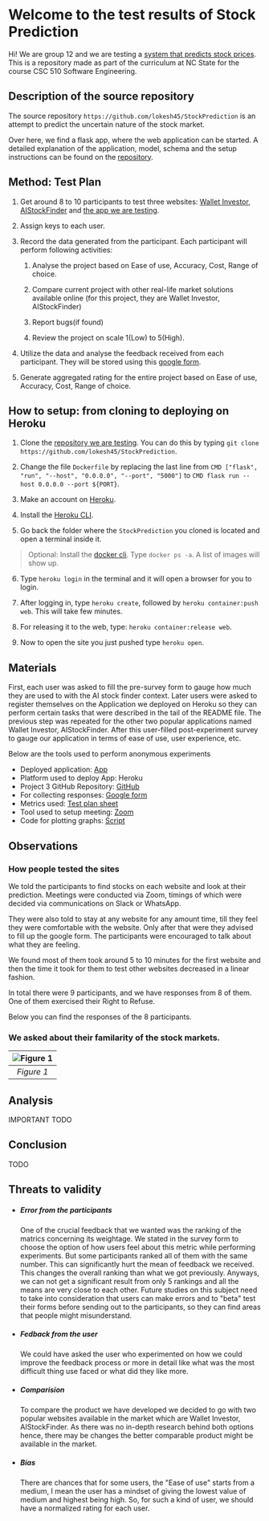# Welcome to the test results of Stock Prediction

Hi! We are group 12 and we are testing a [system that predicts stock prices](https://github.com/lokesh45/StockPrediction). 
This is a repository made as part of the curriculum at NC State for the course CSC 510 Software Engineering.

## Description of the source repository
 The source repository `https://github.com/lokesh45/StockPrediction` is an attempt to predict the uncertain nature of the stock market.
 
 Over here, we find a flask app, where the web application can be started. A detailed explanation of the application, model, schema and the setup instructions can be found on the [repository](https://github.com/lokesh45/StockPrediction).



## Method: Test Plan

1. Get around 8 to 10 participants to test three websites: [Wallet Investor](https://walletinvestor.com/), [AIStockFinder](https://www.aistockfinder.com/) and [the app we are testing](https://radiant-falls-10905.herokuapp.com).
2. Assign keys to each user.
3. Record the data generated from the participant. Each participant will perform following activities:

    1. Analyse the project based on Ease of use, Accuracy, Cost, Range of choice.

    2. Compare current project with other real-life market solutions available online (for this project, they are Wallet Investor, AIStockFinder)

    3. Report bugs(if found)

    4. Review the project on scale 1(Low) to 5(High).
4. Utilize the data and analyse the feedback received from each participant. They will be stored using this [google form](https://docs.google.com/forms/d/e/1FAIpQLSfrOcLyx1ZxUexelyc2YJZB9imcJUHoP9oH8zVcHtOkJD-VYQ/viewform).
5. Generate aggregated rating for the entire project based on Ease of use, Accuracy, Cost, Range of choice.

## How to setup: from cloning to deploying on Heroku

1. Clone the [repository we are testing](https://github.com/lokesh45/StockPrediction). You can do this by typing `git clone https://github.com/lokesh45/StockPrediction`.

2. Change the file `Dockerfile` by replacing the last line from `CMD ["flask", "run", "--host", "0.0.0.0", "--port", "5000"]` to `CMD flask run --host 0.0.0.0 --port ${PORT}`.

3. Make an account on [Heroku](https://signup.heroku.com/login).

4. Install the [Heroku CLI](https://devcenter.heroku.com/articles/heroku-cli#download-and-install).

5. Go back the folder where the `StockPrediction` you cloned is located and open a terminal inside it.

>Optional: Install the [docker cli](https://docs.docker.com/get-docker/). Type `docker ps -a`. A list of images will show up.

6. Type `heroku login` in the terminal and it will open a browser for you to login.

7. After logging in, type `heroku create`, followed by `heroku container:push web`. This will take few minutes.

8. For releasing it to the web, type: `heroku container:release web`.

9. Now to open the site you just pushed type `heroku open`.
## Materials

First, each user was asked to fill the pre-survey form to gauge how much they are used to with the AI stock finder context. Later users were asked to register themselves on the Application we deployed on Heroku so they can perform certain tasks that were described in the tail of the README file. The previous step was repeated for the other two popular applications named Wallet Investor, AIStockFinder. After this user-filled post-experiment survey to gauge our application in terms of ease of use, user experience, etc.

Below are the tools used to perform anonymous experiments

- Deployed application: [App](https://radiant-falls-10905.herokuapp.com/)
- Platform used to deploy App: Heroku
- Project 3 GitHub Repository: [GitHub](https://github.com/git-ankit/MovieRecommender)
- For collecting responses: [Google form](https://docs.google.com/forms/d/e/1FAIpQLSfrOcLyx1ZxUexelyc2YJZB9imcJUHoP9oH8zVcHtOkJD-VYQ/viewform?usp=sf_link)
- Metrics used: [Test plan sheet](https://docs.google.com/spreadsheets/d/1rQDUvgM1uNTLeklLOQzoprsNrLaTmgU-nL8uw30S_xw/edit?usp=sharing)
- Tool used to setup meeting: [Zoom](https://zoom.us/)
- Code for plotting graphs: [Script](https://github.com/ssp4all/SE/tree/main/scriptsForAnalysis)



## Observations


### How people tested the sites
We told the participants to find stocks on each website and look at their prediction. Meetings were conducted via Zoom, timings of which were decided via communications on Slack or WhatsApp.

They were also told to stay at any website for any amount time, till they feel they were comfortable with the website. Only after that were they advised to fill up the google form. The participants were encouraged to talk about what they are feeling.

We found most of them took around 5 to 10 minutes for the first website and then the time it took for them to test other websites decreased in a linear fashion.

In total there were 9 participants, and we have responses from 8 of them. One of them exercised their Right to Refuse. 

Below you can find the responses of the 8 participants.
### We asked about their familarity of the stock markets.
| ![Figure 1](https://github.com/ssp4all/stock-prediction-evaluation/blob/main/images/1.PNG) | 
|:--:| 
| *Figure 1* |

## Analysis

IMPORTANT TODO

## Conclusion

TODO

## Threats to validity

- ##### Error from the participants
    One of the crucial feedback that we wanted was the ranking of the matrics concerning its weightage. We stated in the survey form to choose the option of how users feel about this metric while performing experiments. But some participants ranked all of them with the same number. This can significantly hurt the mean of feedback we received. This changes the overall ranking than what we got previously. Anyways, we can not get a significant result from only 5 rankings and all the means are very close to each other. Future studies on this subject need to take into consideration that users can make errors and to "beta" test their forms before sending out to the participants, so they can find areas that people might misunderstand.

- ##### Fedback from the user
    We could have asked the user who experimented on how we could improve the feedback process or more in detail like what was the most difficult thing use faced or what did they like more.

- ##### Comparision
    To compare the product we have developed we decided to go with two popular websites available in the market which are Wallet Investor, AIStockFinder. As there was no in-depth research behind both options hence, there may be changes the better comparable product might be available in the market.
        
- ##### Bias
    There are chances that for some users, the "Ease of use" starts from a medium, I mean the user has a mindset of giving the lowest value of medium and highest being high. So, for such a kind of user, we should have a normalized rating for each user.
